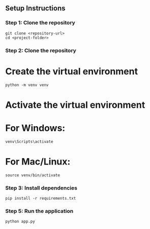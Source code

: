 ## Setup Instructions

### Step 1: Clone the repository

    git clone <repository-url>
    cd <project-folder>

### Step 2: Clone the repository
# Create the virtual environment
    python -m venv venv

# Activate the virtual environment
# For Windows:
    venv\Scripts\activate
# For Mac/Linux:
    source venv/bin/activate

### Step 3: Install dependencies
    pip install -r requirements.txt


### Step 5: Run the application
    python app.py
